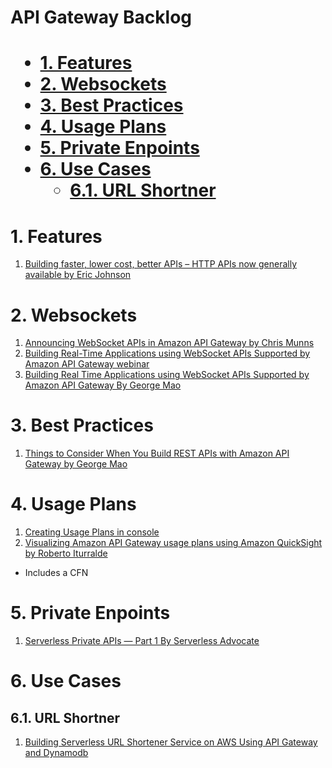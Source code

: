 <H1> API Gateway Backlog<H1>

<!-- TOC -->

- [1. Features](#1-features)
- [2. Websockets](#2-websockets)
- [3. Best Practices](#3-best-practices)
- [4. Usage Plans](#4-usage-plans)
- [5. Private Enpoints](#5-private-enpoints)
- [6. Use Cases](#6-use-cases)
  - [6.1. URL Shortner](#61-url-shortner)

<!-- /TOC -->

# 1. Features

1. [Building faster, lower cost, better APIs – HTTP APIs now generally available by Eric Johnson](https://aws.amazon.com/blogs/compute/building-better-apis-http-apis-now-generally-available/)

# 2. Websockets

1. [Announcing WebSocket APIs in Amazon API Gateway by Chris Munns](https://aws.amazon.com/blogs/compute/announcing-websocket-apis-in-amazon-api-gateway/)
4. [Building Real-Time Applications using WebSocket APIs Supported by Amazon API Gateway webinar](https://aws.amazon.com/blogs/compute/announcing-websocket-apis-in-amazon-api-gateway/)
3. [Building Real Time Applications using WebSocket APIs Supported by Amazon API Gateway By George Mao](https://pages.awscloud.com/Building-Real-Time-Applications-using-WebSocket-APIs-Supported-by-Amazon-API-Gateway_1211-SRV_OD.html)

# 3. Best Practices

1. [Things to Consider When You Build REST APIs with Amazon API Gateway by George Mao](https://aws.amazon.com/blogs/architecture/things-to-consider-when-you-build-rest-apis-with-amazon-api-gateway/)

# 4. Usage Plans

1. [Creating Usage Plans in console](https://aws.amazon.com/blogs/aws/new-usage-plans-for-amazon-api-gateway/)
1. [Visualizing Amazon API Gateway usage plans using Amazon QuickSight by Roberto Iturralde](https://aws.amazon.com/blogs/compute/visualizing-amazon-api-gateway-usage-plans-using-amazon-quicksight/)
- Includes a CFN

# 5. Private Enpoints

1. [Serverless Private APIs — Part 1 By Serverless Advocate](https://levelup.gitconnected.com/serverless-private-apis-60749934b161)

# 6. Use Cases

## 6.1. URL Shortner

1. [Building Serverless URL Shortener Service on AWS Using API Gateway and Dynamodb](https://dev.to/aws-builders/building-serverless-url-shortener-service-on-aws-1895)